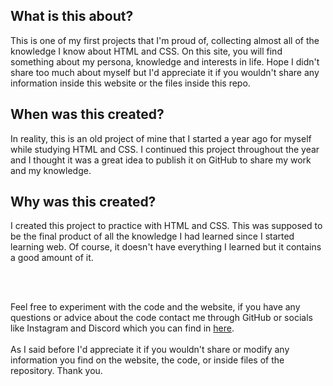 ## What is this about?
This is one of my first projects that I'm proud of, collecting almost all of the knowledge I know about HTML and CSS. On this site, you will find something about my persona, knowledge and interests in life. Hope I didn't share too much about myself but I'd appreciate it if you wouldn't share any information inside this website or the files inside this repo.
## When was this created?
In reality, this is an old project of mine that I started a year ago for myself while studying HTML and CSS. I continued this project throughout the year and I thought it was a great idea to publish it on GitHub to share my work and my knowledge.
## Why was this created?
I created this project to practice with HTML and CSS. This was supposed to be the final product of all the knowledge I had learned since I started learning web. Of course, it doesn't have everything I learned but it contains a good amount of it.

<br>
<br>

Feel free to experiment with the code and the website, if you have any questions or advice about the code contact me through GitHub or socials like Instagram and Discord which you can find in <a href="https://madi8.carrd.co" target="_blank">here</a>.
<br>
<br>
As I said before I'd appreciate it if you wouldn't share or modify any information you find on the website, the code, or inside files of the repository. Thank you.
